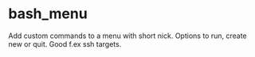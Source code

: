 # bash_menu
Add custom commands to a menu with short nick. Options to run, create new or quit. Good f.ex ssh targets.
